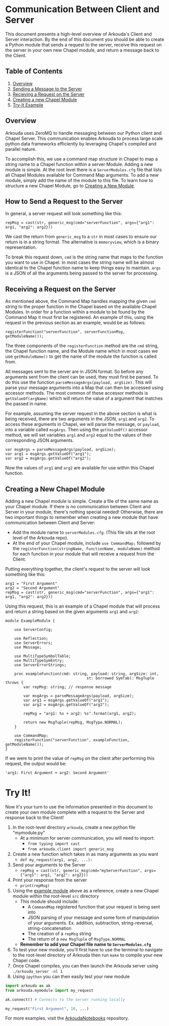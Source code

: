 # Communication Between Client and Server
This document presents a high-level overview of Arkouda's Client and Server interaction. By the end of this document you should be able to create a Python module that sends a request to the server, receive this request on the server in your own new Chapel module, and return a message back to the Client.

<a id="toc"></a>
## Table of Contents
1. [Overview](#msgOverview)
2. [Sending a Message to the Server](#sendReq)
3. [Recieving a Request on the Server](#receiveReq)
4. [Creating a new Chapel Module](#newModule)
5. [Try-It Example](#tryIt)

<a id="msgOverview"></a>
## Overview

Arkouda uses ZeroMQ to handle messaging between our Python client and Chapel Server. This communication enables Arkouda to process large scale python data frameworks efficiently by leveraging Chapel's compiled and parallel nature. 

To accomplish this, we use a command map structure in Chapel to map a string name to a Chapel function within a server Module. Adding a new module is simple. At the root level there is a `ServerModules.cfg` file that lists all Chapel Modules available for Command Map arguments. To add a new module, simply add the name of the module to this file. To learn how to structure a new Chapel Module, go to [Creating a New Module](#newModule).

<a id="sendReq"></a>
## How to Send a Request to the Server

In general, a server request will look something like this:

`repMsg = cast(str, generic_msg(cmd="serverFunction", args={"arg1": arg1, "arg2": arg2}))`

We cast the return from `generic_msg` to a `str` in most cases to ensure our return is in a string format. The alternative is `memoryview`, which is a binary representation.

To break this request down, `cmd` is the string name that maps to the function you want to use in Chapel. In most cases the string name will be almost identical to the Chapel function name to keep things easy to maintain. `args` is a JSON of all the arguments being passed to the server for processing. 

<a id="receiveReq"></a>
## Receiving a Request on the Server

As mentioned above, the Command Map handles mapping the given `cmd` string to the proper function in the Chapel based on the available Chapel Modules. In order for a function within a module to be found by the Command Map it must first be registered. An example of this, using the request in the previous section as an example, would be as follows:

`registerFunction("serverFunction", serverFunctionMsg, getModuleName());`

The three components of the `registerFunction` method are the `cmd` string, the Chapel function name, and the Module name which in most cases we use `getModuleName()` to get the name of the module the function is called from.

All messages sent to the server are in JSON format. So before any arguments sent from the client can be used, they must first be parsed. To do this use the function `parseMessageArgs(payload, argSize)`. This will parse your message arguments into a Map that can then be accessed using accessor methods. The most common of these accessor methods is `getValueOf(argName)` which will return the value of a argument that matches the passed in name.

For example, assuming the server request in the above section is what is being received, there are two arguments in the JSON, `arg1` and `arg2`. To access these arguments in Chapel, we will parse the message, or `payload`, into a variable called `msgArgs`. Then using the `getValueOf()` accessor method, we will set variables `arg1` and `arg2` equal to the values of their corresponding JSON arguments.

```chapel
var msgArgs = parseMessageArgs(payload, argSize);
var arg1 = msgArgs.getValueOf("arg1");
var arg2 = msgArgs.getValueOf("arg2");
```

Now the values of `arg1` and `arg2` are available for use within this Chapel function.

<a id="newModule"></a>
## Creating a New Chapel Module

Adding a new Chapel module is simple. Create a file of the same name as your Chapel module. If there is no communication between Client and Server in your module, there's nothing special needed! Otherwise, there are two important things to remember when creating a new module that have communication between Client and Server:

- Add the module name to `serverModules.cfg`. (This file sits at the root level of the Arkouda repo).
- At the end of your Chapel module, include `use CommandMap;` followed by the `registerFunction(stringName, functionName, moduleName)` method for each function in your module that will receive a request from the Client.

Putting everything together, the client's request to the server will look something like this:

```
arg1 = "First Argument"
arg2 = "Second Argument"
repMsg = cast(str, generic_msg(cmd="serverFunction", args={"arg1": arg1, "arg2": arg2}))
```

<a id="exMod"></a>
Using this request, this is an example of a Chapel module that will process and return a string based on the given arguments `arg1` and `arg2`:
```chapel
module ExampleModule {

    use ServerConfig;
    
    use Reflection;
    use ServerErrors;
    use Message;

    use MultiTypeSymbolTable;
    use MultiTypeSymEntry;
    use ServerErrorStrings;
    
    proc exampleFunction(cmd: string, payload: string, argSize: int, 
                                    st: borrowed SymTab): MsgTuple throws {
        var repMsg: string; // response message

        var msgArgs = parseMessageArgs(payload, argSize);
        var arg1 = msgArgs.getValueOf("arg1");
        var arg2 = msgArgs.getValueOf("arg2");
        
        repMsg = "arg1: %s + arg2: %s".format(arg1, arg2);
        
        return new MsgTuple(repMsg, MsgType.NORMAL);
    }
    
    use CommandMap;
    registerFunction("serverFunction", exampleFunction, getModuleName());
}
```

If we were to print the value of `repMsg` on the client after performing this request, the output would be: 

`'arg1: First Argument + arg2: Second Argument'`

<a id="tryIt"></a>
# Try It!

Now it's your turn to use the information presented in this document to create your own module complete with a request to the Server and response back to the Client!

1. In the root-level directory `arkouda`, create a new python file "mymodule.py"
   - At a minimum for server communication, you will need to import:
     - `from typing import cast`
     - `from arkouda.client import generic_msg`
2. Create a new function which takes in as many arguments as you want
   - `def my_request(arg1, arg2, ...):`
3. Send your arguments to the Server
   - `repMsg = cast(str, generic_msg(cmd="myServerFunction", args={"arg1": arg1, "arg2": arg2}))`
4. Print your response from the server
   - `print(repMsg)`
5. Using the [example module](#exMod) above as a reference, create a new Chapel module within the root-level `src` directory
    - This module should include:
      - A `CommandMap` registered function that your request is being sent into
      - JSON parsing of your message and some form of manipulation of your arguments. Ex. addition, subtraction, string-reversal, string-concatenation
      - The creation of a `repMsg` string
      - The return of a `new MsgTuple` of `MsgType.NORMAL`
    - **Remember to add your Chapel file name to `ServerModules.cfg`**
6. To test your new module, you'll first have to use the terminal to navigate to the root-level directory of Arkouda then run `make` to compile your new Chapel code.
7. Once Chapel compiles, you can then launch the Arkouda server using `./arkouda_server -nl 1`
8. Using `ipython` you can then easily test your new module
```python
import arkouda as ak
from arkouda.mymodule import my_request

ak.connect() # Connects to the server running locally

my_request("First Argument", 10, ...)
```

For more examples, visit the [ArkoudaNotebooks](https://github.com/Bears-R-Us/ArkoudaNotebooks) repository.